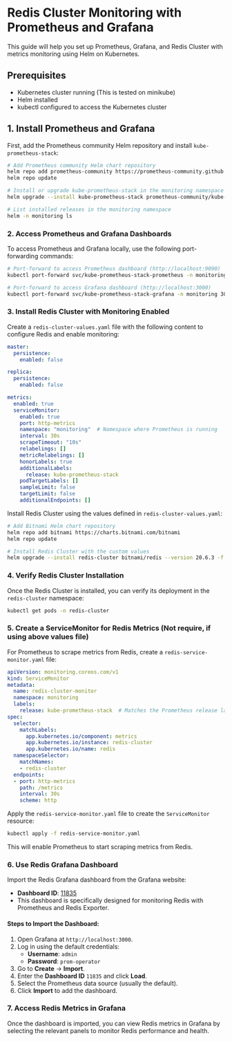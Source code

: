 # Redis Cluster Monitoring with Prometheus and Grafana

This guide will help you set up Prometheus, Grafana, and Redis Cluster with metrics monitoring using Helm on Kubernetes.

## Prerequisites

- Kubernetes cluster running (This is tested on minikube)
- Helm installed
- kubectl configured to access the Kubernetes cluster

## 1. Install Prometheus and Grafana

First, add the Prometheus community Helm repository and install `kube-prometheus-stack`:

```bash
# Add Prometheus community Helm chart repository
helm repo add prometheus-community https://prometheus-community.github.io/helm-charts
helm repo update

# Install or upgrade kube-prometheus-stack in the monitoring namespace
helm upgrade --install kube-prometheus-stack prometheus-community/kube-prometheus-stack --version 68.3.2 -n monitoring --create-namespace

# List installed releases in the monitoring namespace
helm -n monitoring ls
```

### 2. Access Prometheus and Grafana Dashboards

To access Prometheus and Grafana locally, use the following port-forwarding commands:

```bash
# Port-forward to access Prometheus dashboard (http://localhost:9090)
kubectl port-forward svc/kube-prometheus-stack-prometheus -n monitoring 9090:9090 --address 0.0.0.0

# Port-forward to access Grafana dashboard (http://localhost:3000)
kubectl port-forward svc/kube-prometheus-stack-grafana -n monitoring 3000:80 --address 0.0.0.0
```

### 3. Install Redis Cluster with Monitoring Enabled

Create a `redis-cluster-values.yaml` file with the following content to configure Redis and enable monitoring:

```yaml
master:
  persistence:
    enabled: false

replica:
  persistence:
    enabled: false

metrics:
  enabled: true
  serviceMonitor:
    enabled: true
    port: http-metrics
    namespace: "monitoring"  # Namespace where Prometheus is running
    interval: 30s
    scrapeTimeout: "10s"
    relabelings: []
    metricRelabelings: []
    honorLabels: true
    additionalLabels:
      release: kube-prometheus-stack
    podTargetLabels: []
    sampleLimit: false
    targetLimit: false
    additionalEndpoints: []
```

Install Redis Cluster using the values defined in `redis-cluster-values.yaml`:

```bash
# Add Bitnami Helm chart repository
helm repo add bitnami https://charts.bitnami.com/bitnami
helm repo update

# Install Redis Cluster with the custom values
helm upgrade --install redis-cluster bitnami/redis --version 20.6.3 -f redis-cluster-values.yaml -n redis-cluster --create-namespace
```

### 4. Verify Redis Cluster Installation

Once the Redis Cluster is installed, you can verify its deployment in the `redis-cluster` namespace:

```bash
kubectl get pods -n redis-cluster
```

### 5. Create a ServiceMonitor for Redis Metrics (Not require, if using above values file)

For Prometheus to scrape metrics from Redis, create a `redis-service-monitor.yaml` file:

```yaml
apiVersion: monitoring.coreos.com/v1
kind: ServiceMonitor
metadata:
  name: redis-cluster-monitor
  namespace: monitoring
  labels:
    release: kube-prometheus-stack  # Matches the Prometheus release label
spec:
  selector:
    matchLabels:
      app.kubernetes.io/component: metrics
      app.kubernetes.io/instance: redis-cluster
      app.kubernetes.io/name: redis
  namespaceSelector:
    matchNames:
    - redis-cluster
  endpoints:
  - port: http-metrics
    path: /metrics
    interval: 30s
    scheme: http
```

Apply the `redis-service-monitor.yaml` file to create the `ServiceMonitor` resource:

```bash
kubectl apply -f redis-service-monitor.yaml
```

This will enable Prometheus to start scraping metrics from Redis.

### 6. Use Redis Grafana Dashboard

Import the Redis Grafana dashboard from the Grafana website:

- **Dashboard ID**: [11835](https://grafana.com/grafana/dashboards/11835-redis-dashboard-for-prometheus-redis-exporter-helm-stable-redis-ha/)
- This dashboard is specifically designed for monitoring Redis with Prometheus and Redis Exporter.

#### Steps to Import the Dashboard:

1. Open Grafana at `http://localhost:3000`.
2. Log in using the default credentials:
   - **Username**: `admin`
   - **Password**: `prom-operator`
3. Go to **Create** -> **Import**.
4. Enter the **Dashboard ID** `11835` and click **Load**.
5. Select the Prometheus data source (usually the default).
6. Click **Import** to add the dashboard.

### 7. Access Redis Metrics in Grafana

Once the dashboard is imported, you can view Redis metrics in Grafana by selecting the relevant panels to monitor Redis performance and health.
